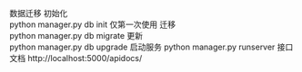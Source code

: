 数据迁移
    初始化    
    python manager.py db init  仅第一次使用
    迁移      
    python manager.py db migrate
    更新      
    python manager.py db upgrade
启动服务
    python manager.py runserver
接口文档
    http://localhost:5000/apidocs/
